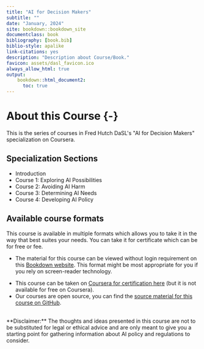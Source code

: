 ```yaml
---
title: "AI for Decision Makers"
subtitle: ""
date: "January, 2024"
site: bookdown::bookdown_site
documentclass: book
bibliography: [book.bib]
biblio-style: apalike
link-citations: yes
description: "Description about Course/Book."
favicon: assets/dasl_favicon.ico
always_allow_html: true
output:
    bookdown::html_document2:
      toc: true
---
```




# About this Course {-}

This is the series of courses in Fred Hutch DaSL's "AI for Decision Makers" specialization on Coursera.

## Specialization Sections 

* Introduction
* Course 1: Exploring AI Possibilities
* Course 2: Avoiding AI Harm
* Course 3: Determining AI Needs
* Course 4: Developing AI Policy

## Available course formats

This course is available in multiple formats which allows you to take it in the way that best suites your needs. You can take it for certificate which can be for free or fee.

- The material for this course can be viewed without login requirement on this [Bookdown website](https://hutchdatascience.org/AI_for_Decision_Makers/). This format might be most appropriate for you if you rely on screen-reader technology.
<!-- - This course can be taken for [free certification through Leanpub](LINK HERE). -->
- This course can be taken on [Coursera for certification here](https://www.coursera.org/learn/exploring-ai-possibilities/) (but it is not available for free on Coursera).
- Our courses are open source, you can find the [source material for this course on GitHub](https://github.com/fhdsl/AI_for_Decision_Makers).

<br>
<div class = disclaimer>
**Disclaimer:** The thoughts and ideas presented in this course are not to be substituted for legal or ethical advice and are only meant to give you a starting point for gathering information about AI policy and regulations to consider.
</div>
